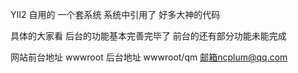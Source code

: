 YII2 自用的 一个套系统 系统中引用了 好多大神的代码 

具体的大家看
后台的功能基本完善完毕了
前台的还有部分功能未能完成

网站前台地址   wwwroot
后台地址    wwwroot/qm
邮箱ncplum@qq.com


